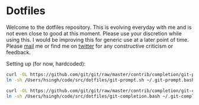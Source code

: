 # Dotfiles

Welcome to the dotfiles repository. This is evolving everyday with me and is not even close to good at this moment. Please use your discretion while using this. I would be improving this for generic use at a later point of time. Please [mail](mailto:hrmnjt@hrmn.in) me or find me on [twitter](https://twitter.com/hrmnjts) for any constructive criticism or feedback.


Setting up (for now, hardcoded):

```bash
curl -OL https://github.com/git/git/raw/master/contrib/completion/git-prompt.sh
ln -sh /Users/hsingh/code/src/dotfiles/git-prompt.sh ~/.git-prompt.bash

curl -OL https://github.com/git/git/raw/master/contrib/completion/git-completion.bash
ln -sh /Users/hsingh/code/src/dotfiles/git-completion.bash ~/.git-completion.bash
```
